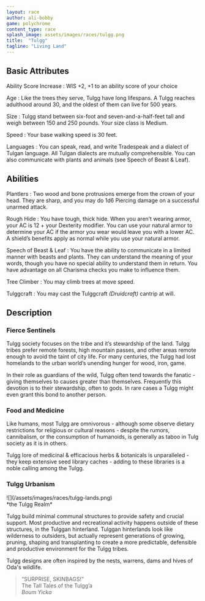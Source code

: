 ```yaml
---
layout: race
author: ali-bobby
game: polychrome
content_type: race
splash_image: assets/images/races/tulgg.png
title:  "Tulgg"
tagline: "Living Land"
---
```


## Basic Attributes

Ability Score Increase
: WIS +2, +1 to an ability score of your choice

Age
: Like the trees they serve, Tulgg have long lifespans. A Tulgg reaches adulthood around 30, and the oldest of them can live for 500 years.

Size
: Tulgg stand between six-foot and seven-and-a-half-feet tall and weigh between 150 and 250 pounds. Your size class is Medium.

Speed
: Your base walking speed is 30 feet.

Languages
: You can speak, read, and write Tradespeak and a dialect of Tulgan language. All Tulgan dialects are mutually comprehensible. You can also communicate with plants and animals (see Speech of Beast & Leaf).


## Abilities

Plantlers
: Two wood and bone protrusions emerge from the crown of your head. They are sharp, and you may do 1d6 Piercing damage on a successful unarmed attack.

Rough Hide
: You have tough, thick hide. When you aren’t wearing armor, your AC is 12 + your Dexterity modifier. You can use your natural armor to determine your AC if the armor you wear would leave you with a lower AC. A shield’s benefits apply as normal while you use your natural armor.

Speech of Beast & Leaf
: You have the ability to communicate in a limited manner with beasts and plants. They can understand the meaning of your words, though you have no special ability to understand them in return. You have advantage on all Charisma checks you make to influence them.

Tree Climber
: You may climb trees at move speed.

Tulggcraft
: You may cast the Tulggcraft *(Druidcraft)* cantrip at will.


## Description

### Fierce Sentinels

Tulgg society focuses on the tribe and it’s stewardship of the land. Tulgg tribes prefer remote forests, high mountain passes, and other areas remote enough to avoid the taint of city life. For many centuries, the Tulgg had lost homelands to the urban world’s unending hunger for wood, iron, game.

In their role as guardians of the wild, Tulgg often tend towards the fanatic - giving themselves to causes greater than themselves. Frequently this devotion is to their stewardship, often to gods. In rare cases a Tulgg might even grant this bond to another person.

### Food and Medicine

Like humans, most Tulgg are omnivorous - although some observe dietary restrictions for religious or cultural reasons - despite the rumors, cannibalism, or the consumption of humanoids, is generally as taboo in Tulg society as it is in others.

Tulgg lore of medicinal & efficacious herbs & botanicals is unparalleled - they keep extensive seed library caches - adding to these libraries is a noble calling among the Tulgg.

### Tulgg Urbanism
<div class='center' markdown='1'>
![](/assets/images/races/tulgg-lands.png)<br>
*the Tulgg Realm*
</div>

Tulgg build minimal communal structures to provide safety and crucial support. Most productive and recreational activity happens outside of these structures, in the Tulggan hinterland. Tulggan hinterlands look like wilderness to outsiders, but actually represent generations of growing, pruning, shaping and transplanting to create a more predictable, defensible and productive environment for the Tulgg tribes.

Tulgg designs are often inspired by the nests, warrens, dams and hives of Oda's wildlife.


> “SURPRISE, SKINBAGS!” <br>
> The Tall Tales of the Tulgg’a <br>
> *Boum Yicka*
>

